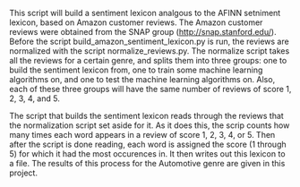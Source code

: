 This script will build a sentiment lexicon analgous to the AFINN setniment lexicon, based on 
Amazon customer reviews. The Amazon customer reviews were obtained from the SNAP group 
(http://snap.stanford.edu/). Before the script build_amazon_sentiment_lexicon.py is run, 
the reviews are normalized with the script normalize_reviews.py. The normalize script takes 
all the reviews for a certain genre, and splits them into three groups: one to build the sentiment 
lexicon from, one to train some machine learning algorithms on, and one to test the machine learning 
algorithms on. Also, each of these three groups will have the same number of reviews of score 
1, 2, 3, 4, and 5. 

The script that builds the sentiment lexicon reads through the reviews that the normalization script 
set aside for it. As it does this, the scrip counts how many times each word appears in a review of 
score 1, 2, 3, 4, or 5. Then after the script is done reading, each word is assigned the score (1 through 5) 
for which it had the most occurences in. It then writes out this lexicon to a file. The results of 
this process for the Automotive genre are given in this project.
